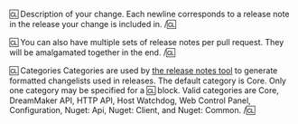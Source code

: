 [Base Branch]: # (Please set the base branch of your pull request appropriately. If you only made a patch, code improvement, non-server code change, or comment/documentation update please target the `master` branch. Otherwise, target the `dev` branch.)

[Release Notes]: # (Your PR should contain a detailed list of notable changes, titled appropriately. This includes any observable changes to the server or DMAPI. See examples below.)

:cl:
Description of your change.
Each newline corresponds to a release note in the release your change is included in.
/:cl:

:cl:
You can also have multiple sets of release notes per pull request.
They will be amalgamated together in the end.
/:cl:

:cl: Categories
Categories are used by [the release notes tool](../tools/Tgstation.Server.ReleaseNotes) to generate formatted changelists used in releases.
The default category is Core.
Only one category may be specified for a :cl: block.
Valid categories are Core, DreamMaker API, HTTP API, Host Watchdog, Web Control Panel, Configuration, Nuget: Api, Nuget: Client, and Nuget: Common.
/:cl:

[Why]: # (If this does not close or work on an existing GitHub issue, please add a short description [two lines down] of why you think these changes would benefit the server. If you can't justify it in words, it might not be worth adding.)

